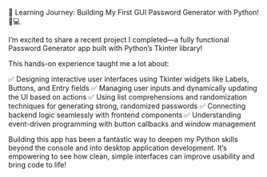 🚀 Learning Journey: Building My First GUI Password Generator with Python! 🔐💻

I’m excited to share a recent project I completed—a fully functional Password Generator app built with Python’s Tkinter library!

This hands-on experience taught me a lot about:

✅ Designing interactive user interfaces using Tkinter widgets like Labels, Buttons, and Entry fields
✅ Managing user inputs and dynamically updating the UI based on actions
✅ Using list comprehensions and randomization techniques for generating strong, randomized passwords
✅ Connecting backend logic seamlessly with frontend components
✅ Understanding event-driven programming with button callbacks and window management

Building this app has been a fantastic way to deepen my Python skills beyond the console and into desktop application development. It’s empowering to see how clean, simple interfaces can improve usability and bring code to life!
